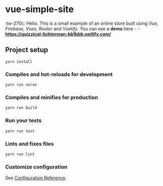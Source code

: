 # vue-simple-site
:tw-270c:  Hello. This is a small example of an online store built using *Vue, Firebase, Vuex, Router* and *Vuetify*.
You can see a **demo** here - - **https://quizzical-lichterman-bb1bbb.netlify.com/**

## Project setup
```
yarn install
```

### Compiles and hot-reloads for development
```
yarn run serve
```

### Compiles and minifies for production
```
yarn run build
```

### Run your tests
```
yarn run test
```

### Lints and fixes files
```
yarn run lint
```

### Customize configuration
See [Configuration Reference](https://cli.vuejs.org/config/).
